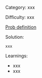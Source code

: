 Category: xxx

Difficulty: xxx

[Prob definition](xxx)

Solution:

```
xxx
```

Learnings:

- xxx
- xxx
